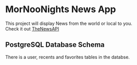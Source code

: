 # MorNooNights News App

This project will display News from the world or local to you.\
Check it out [TheNewsAPI](https://www.thenewsapi.com)

## PostgreSQL Database Schema

There is a user, recents and favorites tables in the databse.
